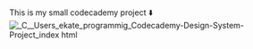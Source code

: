 This is my small codecademy project :arrow_down:
![_C__Users_ekate_programmig_Codecademy-Design-System-Project_index html](https://user-images.githubusercontent.com/81761878/144407649-1621d3ba-dba4-45a7-84f9-6c93749f4b99.png)

